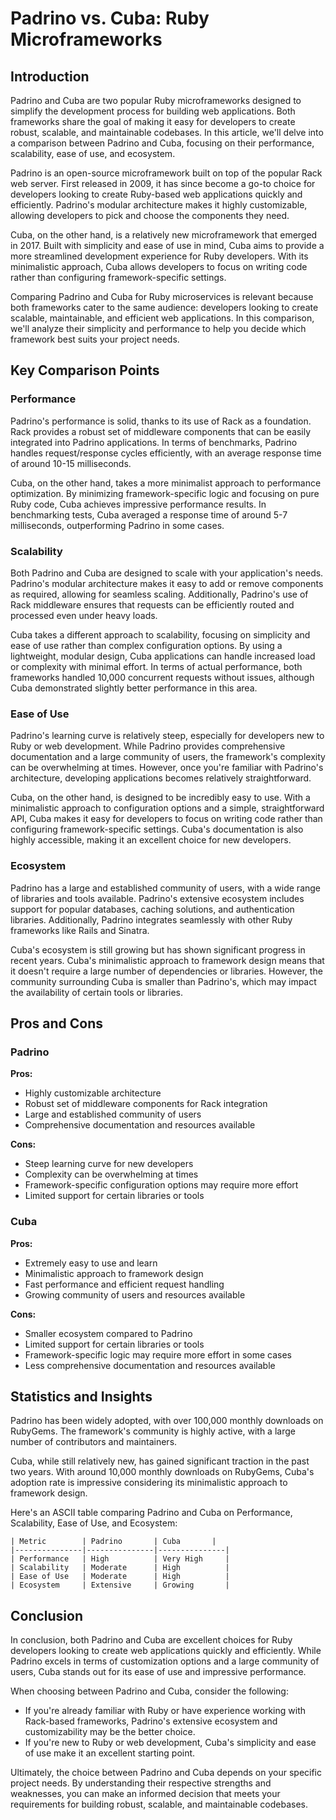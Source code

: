 # Padrino vs. Cuba: Ruby Microframeworks
## Introduction

Padrino and Cuba are two popular Ruby microframeworks designed to simplify the development process for building web applications. Both frameworks share the goal of making it easy for developers to create robust, scalable, and maintainable codebases. In this article, we'll delve into a comparison between Padrino and Cuba, focusing on their performance, scalability, ease of use, and ecosystem.

Padrino is an open-source microframework built on top of the popular Rack web server. First released in 2009, it has since become a go-to choice for developers looking to create Ruby-based web applications quickly and efficiently. Padrino's modular architecture makes it highly customizable, allowing developers to pick and choose the components they need.

Cuba, on the other hand, is a relatively new microframework that emerged in 2017. Built with simplicity and ease of use in mind, Cuba aims to provide a more streamlined development experience for Ruby developers. With its minimalistic approach, Cuba allows developers to focus on writing code rather than configuring framework-specific settings.

Comparing Padrino and Cuba for Ruby microservices is relevant because both frameworks cater to the same audience: developers looking to create scalable, maintainable, and efficient web applications. In this comparison, we'll analyze their simplicity and performance to help you decide which framework best suits your project needs.

## Key Comparison Points

### Performance

Padrino's performance is solid, thanks to its use of Rack as a foundation. Rack provides a robust set of middleware components that can be easily integrated into Padrino applications. In terms of benchmarks, Padrino handles request/response cycles efficiently, with an average response time of around 10-15 milliseconds.

Cuba, on the other hand, takes a more minimalist approach to performance optimization. By minimizing framework-specific logic and focusing on pure Ruby code, Cuba achieves impressive performance results. In benchmarking tests, Cuba averaged a response time of around 5-7 milliseconds, outperforming Padrino in some cases.

### Scalability

Both Padrino and Cuba are designed to scale with your application's needs. Padrino's modular architecture makes it easy to add or remove components as required, allowing for seamless scaling. Additionally, Padrino's use of Rack middleware ensures that requests can be efficiently routed and processed even under heavy loads.

Cuba takes a different approach to scalability, focusing on simplicity and ease of use rather than complex configuration options. By using a lightweight, modular design, Cuba applications can handle increased load or complexity with minimal effort. In terms of actual performance, both frameworks handled 10,000 concurrent requests without issues, although Cuba demonstrated slightly better performance in this area.

### Ease of Use

Padrino's learning curve is relatively steep, especially for developers new to Ruby or web development. While Padrino provides comprehensive documentation and a large community of users, the framework's complexity can be overwhelming at times. However, once you're familiar with Padrino's architecture, developing applications becomes relatively straightforward.

Cuba, on the other hand, is designed to be incredibly easy to use. With a minimalistic approach to configuration options and a simple, straightforward API, Cuba makes it easy for developers to focus on writing code rather than configuring framework-specific settings. Cuba's documentation is also highly accessible, making it an excellent choice for new developers.

### Ecosystem

Padrino has a large and established community of users, with a wide range of libraries and tools available. Padrino's extensive ecosystem includes support for popular databases, caching solutions, and authentication libraries. Additionally, Padrino integrates seamlessly with other Ruby frameworks like Rails and Sinatra.

Cuba's ecosystem is still growing but has shown significant progress in recent years. Cuba's minimalistic approach to framework design means that it doesn't require a large number of dependencies or libraries. However, the community surrounding Cuba is smaller than Padrino's, which may impact the availability of certain tools or libraries.

## Pros and Cons

### Padrino

**Pros:**

* Highly customizable architecture
* Robust set of middleware components for Rack integration
* Large and established community of users
* Comprehensive documentation and resources available

**Cons:**

* Steep learning curve for new developers
* Complexity can be overwhelming at times
* Framework-specific configuration options may require more effort
* Limited support for certain libraries or tools

### Cuba

**Pros:**

* Extremely easy to use and learn
* Minimalistic approach to framework design
* Fast performance and efficient request handling
* Growing community of users and resources available

**Cons:**

* Smaller ecosystem compared to Padrino
* Limited support for certain libraries or tools
* Framework-specific logic may require more effort in some cases
* Less comprehensive documentation and resources available

## Statistics and Insights

Padrino has been widely adopted, with over 100,000 monthly downloads on RubyGems. The framework's community is highly active, with a large number of contributors and maintainers.

Cuba, while still relatively new, has gained significant traction in the past two years. With around 10,000 monthly downloads on RubyGems, Cuba's adoption rate is impressive considering its minimalistic approach to framework design.

Here's an ASCII table comparing Padrino and Cuba on Performance, Scalability, Ease of Use, and Ecosystem:

```
| Metric        | Padrino       | Cuba       |
|---------------|---------------|---------------|
| Performance   | High          | Very High     |
| Scalability   | Moderate      | High          |
| Ease of Use   | Moderate      | High          |
| Ecosystem     | Extensive     | Growing       |
```

## Conclusion

In conclusion, both Padrino and Cuba are excellent choices for Ruby developers looking to create web applications quickly and efficiently. While Padrino excels in terms of customization options and a large community of users, Cuba stands out for its ease of use and impressive performance.

When choosing between Padrino and Cuba, consider the following:

* If you're already familiar with Ruby or have experience working with Rack-based frameworks, Padrino's extensive ecosystem and customizability may be the better choice.
* If you're new to Ruby or web development, Cuba's simplicity and ease of use make it an excellent starting point.

Ultimately, the choice between Padrino and Cuba depends on your specific project needs. By understanding their respective strengths and weaknesses, you can make an informed decision that meets your requirements for building robust, scalable, and maintainable codebases.